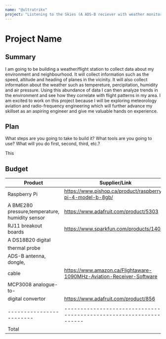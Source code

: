 ```yaml
---
name: "@ultratrikx"
project: "Listening to the Skies (A ADS-B reciever with weather monitoring tools)"
---
```


# Project Name

## Summary

I am going to be building a weather/flight station to collect data about my environment and neighbourhood. It will collect information such as the speed, altitude and heading of planes in the vicinity. It will also collect information about the weather such as tempereture, percipitation, humidity and air pressure. Using this abundance of data I can then analyze trends in the environment and see how they correlate with flight patterns in my area. I am excited to work on this project because I will be exploring meteorology aviation and radio-frequency engineering which will further advance my skillset as an aspiring engineer and give me valuable hands on experience.

## Plan

What steps are you going to take to build it? What tools are you going to use? What will you do first, second, third, etc.?

This 

## Budget

| Product                | Supplier/Link                                                        | Cost   |
| ---------------------- | -------------------------------------------------------------------- | ------ |
| Raspberry Pi           | https://www.pishop.ca/product/raspberry-pi-4-model-b-8gb/            | $77.06 |
| A BME280 pressure,temperature, humidity sensor | https://www.adafruit.com/product/5303                                | $24.95 |
| RJ11 breakout boards   | https://www.sparkfun.com/products/14021                              | $02.10 |
| A DS18B20 digital      |                                                                      |        |
| thermal probe          |                                                                      | $19.95 |
| ADS-B antenna, dongle, |                                                                      |        |
| cable                  | https://www.amazon.ca/Flightaware-1090MHz-Aviation-Receiver-Software | $55.51 |
| MCP3008 analogue-to-   |                                                                      |        |
| digital convertor      | https://www.adafruit.com/product/856                                 | $04.50 |
|                        |                                                                      |        |
|------------------------|----------------------------------------------------------------------|--------|
| Total                  |                                                                      | 184.07 |
